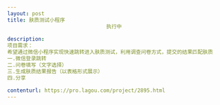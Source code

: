 ```yaml
---                
layout: post       
title: 肤质测试小程序
                                执行中
           
description: 
项目需求：
希望通过微信小程序实现快速跳转进入肤质测试，利用调查问卷方式，提交的结果匹配肤质
一.微信登录跳转
二.问卷填写（文字选择）
三.生成肤质结果报告（以表格形式展示）
四.分享
     
contenturl: https://pro.lagou.com/project/2895.html      
---                 
```

